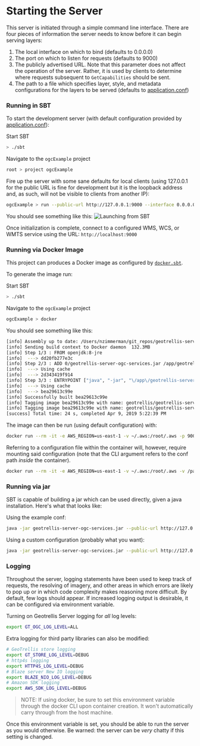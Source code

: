 # Starting the Server

This server is initiated through a simple command line interface. There
are four pieces of information the server needs to know before it can
begin serving layers:
1. The local interface on which to bind (defaults to 0.0.0.0)
2. The port on which to listen for requests (defaults to 9000)
3. The publicly advertised URL. Note that this parameter does not affect
   the operation of the server. Rather, it is used by clients to
   determine where requests subsequent to `GetCapabilities` should be
   sent.
4. The path to a file which specifies layer, style, and metadata configurations
   for the layers to be served (defaults to
   [application.conf](../src/main/resources/application.conf))

### Running in SBT

To start the development server (with default configuration provided by
[application.conf](../src/main/resources/application.conf)):

Start SBT
```sh
> ./sbt
```

Navigate to the `ogcExample` project
```sh
root > project ogcExample
```

Fire up the server with some sane defaults for local clients (using 127.0.0.1
for the public URL is fine for development but it is the loopback address
and, as such, will not be visible to clients from another IP):
```sh
ogcExample > run --public-url http://127.0.0.1:9000 --interface 0.0.0.0 --port 9000
```

You should see something like this:
![Launching from SBT](img/ogcserver-in-console.png)

Once initialization is complete, connect to a configured WMS, WCS, or WMTS
service using the URL: `http://localhost:9000`

### Running via Docker Image

This project can produces a Docker image as configured by [`docker.sbt`](docker.sbt).

To generate the image run:

Start SBT
```sh
> ./sbt
```

Navigate to the `ogcExample` project
```sh
ogcExample > docker
```

You should see something like this:
```sh
[info] Assembly up to date: /Users/nzimmerman/git_repos/geotrellis-server/ogc-example/target/scala-2.11/geotrellis-server-ogc-services.jar
[info] Sending build context to Docker daemon  132.3MB
[info] Step 1/3 : FROM openjdk:8-jre
[info]  ---> dd20fb277e3c
[info] Step 2/3 : ADD 0/geotrellis-server-ogc-services.jar /app/geotrellis-server-ogc-services.jar
[info]  ---> Using cache
[info]  ---> 2d343419f914
[info] Step 3/3 : ENTRYPOINT ["java", "-jar", "\/app\/geotrellis-server-ogc-services.jar"]
[info]  ---> Using cache
[info]  ---> bea29613c99e
[info] Successfully built bea29613c99e
[info] Tagging image bea29613c99e with name: geotrellis/geotrellis-server-ogc-services:latest
[info] Tagging image bea29613c99e with name: geotrellis/geotrellis-server-ogc-services:v3.3.0-SNAPSHOT
[success] Total time: 24 s, completed Apr 9, 2019 5:22:39 PM
```

The image can then be run (using default configuration) with:
```sh
docker run --rm -it -e AWS_REGION=us-east-1 -v ~/.aws:/root/.aws -p 9000:9000 geotrellis/geotrellis-server-ogc-services:latest --public-url http://127.0.0.1:9000 --interface 0.0.0.0 --port 9000
```

Referring to a configuration file within the container will, however,
require mounting said configuration (note that the CLI argument refers
to the conf path *inside* the container).
```sh
docker run --rm -it -e AWS_REGION=us-east-1 -v ~/.aws:/root/.aws -v /path/to/myconf.conf:/tmp/myconf.conf -p 9000:9000 geotrellis/geotrellis-server-ogc-services:latest --public-url http://127.0.0.1:9000 --interface 0.0.0.0 --port 9000 --conf /tmp/myconf.conf
```

### Running via jar

SBT is capable of building a jar which can be used directly, given a
java installation. Here's what that looks like:

Using the example conf:
```sh
java -jar geotrellis-server-ogc-services.jar --public-url http://127.0.0.1:9000 --interface 0.0.0.0 --port 9000
```

Using a custom configuration (probably what you want):
```sh
java -jar geotrellis-server-ogc-services.jar --public-url http://127.0.0.1:9000 --interface 0.0.0.0 --port 9000 --conf /path/to/myconf.conf
```

### Logging

Throughout the server, logging statements have been used to keep track
of requests, the resolving of imagery, and other areas in which errors
are likely to pop up or in which code complexity makes reasoning more
difficult. By default, few logs should appear. If increased logging
output is desirable, it can be configured via environment variable.

Turning on Geotrellis Server logging for *all* log levels:
```sh
export GT_OGC_LOG_LEVEL=ALL
```

Extra logging for third party libraries can also be modified:
```sh
# GeoTrellis store logging
export GT_STORE_LOG_LEVEL=DEBUG
# http4s logging
export HTTP4S_LOG_LEVEL=DEBUG
# Blaze server New IO logging
export BLAZE_NIO_LOG_LEVEL=DEBUG
# Amazon SDK logging
export AWS_SDK_LOG_LEVEL=DEBUG
```

> NOTE: If using docker, be sure to set this environment variable
> through the docker CLI upon container creation. It won't automatically
> carry through from the host machine.

Once this environment variable is set, you should be able to run the
server as you would otherwise. Be warned: the server can be *very*
chatty if this setting is changed.

